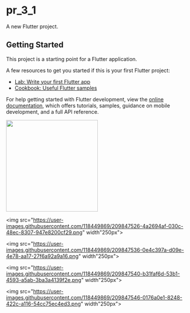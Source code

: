 # pr_3_1

A new Flutter project.

## Getting Started

This project is a starting point for a Flutter application.

A few resources to get you started if this is your first Flutter project:

- [Lab: Write your first Flutter app](https://docs.flutter.dev/get-started/codelab)
- [Cookbook: Useful Flutter samples](https://docs.flutter.dev/cookbook)

For help getting started with Flutter development, view the
[online documentation](https://docs.flutter.dev/), which offers tutorials,
samples, guidance on mobile development, and a full API reference.

<img src="https://user-images.githubusercontent.com/118449869/209846551-fb3b6d92-be66-424e-ba27-3ee7c930a044.png" width="250px">

<img src="https://user-images.githubusercontent.com/118449869/209847526-4a2694af-030c-48ec-8307-947e8200cf29.png" width"250px">

<img src="https://user-images.githubusercontent.com/118449869/209847536-0e4c397a-d09e-4e78-aa17-27f6a92a9a16.png" width"250px">

<img src="https://user-images.githubusercontent.com/118449869/209847540-b31faf6d-53b1-4593-a5ab-3ba3a4139f2e.png" width"250px">

<img src="https://user-images.githubusercontent.com/118449869/209847546-0176a0e1-8248-422c-a116-54cc75ec4ed3.png" width"250px">



